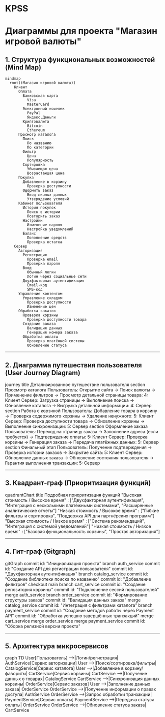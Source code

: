 # KPSS
# Диаграммы для проекта "Магазин игровой валюты"

## 1. Структура функциональных возможностей (Mind Map)

```mermaid
mindmap
  root((Магазин игровой валюты))
    Клиент
      Оплата
        Банковская карта
          Visa
          MasterCard
        Электронный кошелек
          PayPal
          Яндекс.Деньги
        Криптовалюта
          Bitcoin
          Ethereum
      Просмотр каталога
        Поиск
          По названию
          По категории
        Фильтр
          Цена
          Популярность
        Сортировка
          Убывающая цена
          Возрастающая цена
      Покупка
        Добавление в корзину
          Проверка доступности
        Оформить заказ
          Ввод личных данных
          Утверждение условий
      Кабинет пользователя
        История покупок
          Поиск в истории
          Повторить заказ
        Настройки
          Изменение пароля
          Настройка уведомлений
        Баланс
          Пополнение средств
          Проверка остатка
    Сервер
      Авторизация
        Регистрация
          Проверка email
          Проверка пароля
        Вход
          Обычный логин
          Логин через социальные сети
        Двухфакторная аутентификация
          Email-код
          SMS-код
      Управление контентом
        Управление складом
          Проверка доступности
          Изменение цен
      Обработка заказов
        Проверка корзины
          Проверка доступности товара
        Создание заказа
          Валидация данных
          Генерация номера заказа
        Обработка оплаты
          Проверка платёжной системы
          Обновление статуса
```


---

## 2. Диаграмма путешествия пользователя (User Journey Diagram)

journey
    title Детализированное путешествие пользователя
    section Просмотр каталога
      Пользователь: Открытие сайта -> Поиск валюты -> Применение фильтров -> Просмотр детальной страницы товара: 4: Клиент
      Сервер: Загрузка страницы -> Выполнение поиска -> Обновление каталога -> Выгрузка детальной информации: 4: Сервер
    section Работа с корзиной
      Пользователь: Добавление товара в корзину -> Проверка содержимого корзины -> Удаление ненужного: 5: Клиент
      Сервер: Проверка доступности товара -> Обновление корзины -> Выполнение синхронизации: 5: Сервер
    section Оформление заказа
      Пользователь: Переход на страницу заказа -> Заполнение адреса (если требуется) -> Подтверждение оплаты: 5: Клиент
      Сервер: Проверка корзины -> Генерация заказа -> Передача платёжных данных: 5: Сервер
    section Финальный этап
      Пользователь: Получение подтверждения -> Проверка истории заказов -> Закрытие сайта: 5: Клиент
      Сервер: Обновление данных заказа -> Обновление состояния пользователя -> Гарантия выполнения транзакции: 5: Сервер


---

## 3. Квадрант-граф (Приоритизация функций)

quadrantChart
  title Подробная приоритизация функций
  "Высокая стоимость / Высокое время"  : ["Двухфакторная аутентификация", "Интеграция с несколькими платёжными системами", "Расширенные аналитические отчеты"]
  "Низкая стоимость / Высокое время"   : ["Гибкие фильтры и сортировка", "Поддержка API для партнёрских программ"]
  "Высокая стоимость / Низкое время"   : ["Система рекомендаций", "Интеграция с системой уведомлений"]
  "Низкая стоимость / Низкое время"    : ["Базовая функциональность корзины", "Простая авторизация"]


---

## 4. Гит-граф (Gitgraph)

gitGraph
  commit id: "Инициализация проекта"
  branch auth_service
  commit id: "Создание API для регистрации пользователя"
  commit id: "Двухфакторная аутентификация"
  branch catalog_service
  commit id: "Создание библиотеки поиска по названию"
  commit id: "Добавление фильтров"
  checkout main
  branch cart_service
  commit id: "Создание репозитория корзины"
  commit id: "Подключение сессий пользователей"
  merge auth_service
  branch order_service
  commit id: "Формирование структуры заказа"
  commit id: "Валидация данных заказа"
  merge catalog_service
  commit id: "Интеграция с фильтрами каталога"
  branch payment_service
  commit id: "Создание методов работы через Payment API"
  commit id: "Обработка успешно завершённых транзакций"
  merge cart_service
  merge order_service
  merge payment_service
  commit id: "Сборка релизной версии проекта"


---

## 5. Архитектура микросервисов

graph TD
    User[Пользователь] -->|Логин/регистрация| AuthService[Сервис авторизации]
    User -->|Поиск/сортировка/фильтры| CatalogService[Сервис каталога]
    User -->|Добавление в корзину/фавориты| CartService[Сервис корзины]
    CartService -->|Получение данных о товарах| CatalogService
    CartService -->|Синхронизация данных корзины| OrderService[Сервис заказов]
    User -->|Заполнение данных заказа| OrderService
    OrderService -->|Получение информации о правах доступа| AuthService
    OrderService -->|Запрос обработки транзакции| PaymentService[Сервис оплаты]
    PaymentService -->|Передача статуса оплаты| OrderService
    OrderService -->|Обновление статуса заказа| CartService

